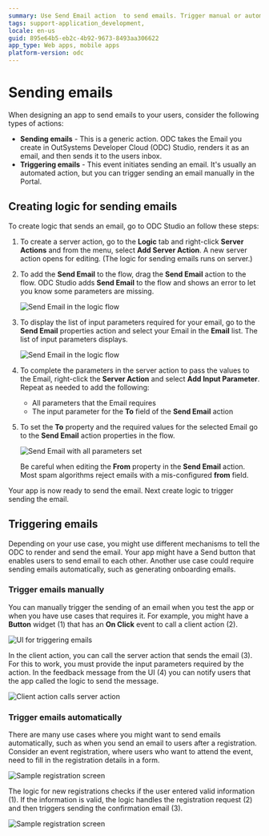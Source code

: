 ```yaml
---
summary: Use Send Email action  to send emails. Trigger manual or automatic sending of emails.
tags: support-application_development,
locale: en-us
guid: 895e64b5-eb2c-4b92-9673-8493aa306622
app_type: Web apps, mobile apps
platform-version: odc
---
```


# Sending emails

When designing an app to send emails to your users, consider the following types of actions:

* **Sending emails** - This is a generic action. ODC takes the Email you create in OutSystems Developer Cloud (ODC) Studio, renders it as an email, and then sends it to the users inbox.
* **Triggering emails** -  This event initiates sending an email. It's usually an automated action, but you can trigger sending an email manually in the Portal.

## Creating logic for sending emails

To create logic that sends an email, go to ODC Studio an follow these steps:

1. To create a server action, go to the **Logic** tab and right-click **Server Actions** and from the menu, select  **Add Server Action**.  A new server action opens for editing. (The logic for sending emails runs on server.)
1. To add  the **Send Email** to the flow, drag the **Send Email** action to the flow. ODC Studio adds **Send Email** to the flow and shows an error to let you know some parameters are missing.

    ![Send Email in the logic flow](images/logic-send-email-tool-odcs.png)

1. To display  the list of input parameters required for your email, go to the **Send Email** properties action and select your Email in the **Email** list. The list of input parameters displays.

    ![Send Email in the logic flow](images/logic-send-email-select-odcs.png)

1. To complete the parameters in the server action to pass the values to the Email, right-click the **Server Action** and select **Add Input Parameter**. Repeat as needed to add the following:

    * All parameters that the Email requires
    * The input parameter for the **To** field of the **Send Email** action

1. To set the **To** property and the required values for the selected Email go to the **Send Email** action properties in the flow.

    ![Send Email with all parameters set](images/logic-send-email-ready-odcs.png)

    <div class="info" markdown="1">

    Be careful when editing the **From** property in the **Send Email** action. Most spam algorithms reject emails with a mis-configured **from** field.

    </div>

Your app is now ready to send the email. Next create logic to trigger sending the email.

## Triggering emails

Depending on your use case, you might use different mechanisms to tell the ODC to render and send the email. Your app might have a Send button that enables users to send email to each other. Another use case could require sending emails  automatically, such as generating onboarding emails.

### Trigger emails manually

You can manually trigger the sending of an email when you test the app or when you have use cases that requires it. For example, you might have a **Button** widget (1) that has  an **On Click** event to call a client action (2).

![UI for triggering emails](images/trigger-email-manually-ui-odcs.png)

In the client action, you can call the server action that sends the email (3). For this to work, you must provide the input parameters required by the action. In the feedback message from the UI (4) you can notify users that the app called the logic to send the message.

![Client action calls server action](images/trigger-email-manually-logic-odcs.png)

### Trigger emails automatically

There are many use cases where you might want to send emails automatically, such as when you send an email to users after a registration. Consider an event registration, where users who want to attend the event, need to fill in the registration details in a form.

![Sample registration screen](images/sample-screen-ss.png)

The logic for new registrations checks if the user entered valid information (1). If the information is valid, the logic handles the registration request (2) and then triggers sending the confirmation email (3).

![Sample registration screen](images/sample-logic-new-registration-ss.png)